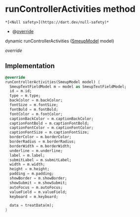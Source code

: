 


# runControllerActivities method




    *[<Null safety>](https://dart.dev/null-safety)*



- @[override](https://api.flutter.dev/flutter/dart-core/override-constant.html)

dynamic runControllerActivities
([SmeupModel](../../smeup_models_widgets_smeup_model/SmeupModel-class.md) model)

_override_






## Implementation

```dart
@override
runControllerActivities(SmeupModel model) {
  SmeupTextFieldModel m = model as SmeupTextFieldModel;
  id = m.id;
  type = m.type;
  backColor = m.backColor;
  fontSize = m.fontSize;
  fontBold = m.fontBold;
  fontColor = m.fontColor;
  captionBackColor = m.captionBackColor;
  captionFontBold = m.captionFontBold;
  captionFontColor = m.captionFontColor;
  captionFontSize = m.captionFontSize;
  borderColor = m.borderColor;
  borderRadius = m.borderRadius;
  borderWidth = m.borderWidth;
  underline = m.underline;
  label = m.label;
  submitLabel = m.submitLabel;
  width = m.width;
  height = m.height;
  padding = m.padding;
  showBorder = m.showBorder;
  showSubmit = m.showSubmit;
  autoFocus = m.autoFocus;
  valueField = m.valueField;
  keyboard = m.keyboard;

  data = treatData(m);
}
```







